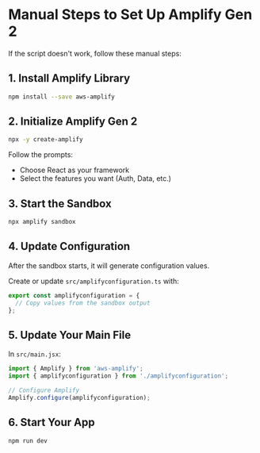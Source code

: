 # Manual Steps to Set Up Amplify Gen 2

If the script doesn't work, follow these manual steps:

## 1. Install Amplify Library

```bash
npm install --save aws-amplify
```

## 2. Initialize Amplify Gen 2

```bash
npx -y create-amplify
```

Follow the prompts:
- Choose React as your framework
- Select the features you want (Auth, Data, etc.)

## 3. Start the Sandbox

```bash
npx amplify sandbox
```

## 4. Update Configuration

After the sandbox starts, it will generate configuration values.

Create or update `src/amplifyconfiguration.ts` with:

```typescript
export const amplifyconfiguration = {
  // Copy values from the sandbox output
};
```

## 5. Update Your Main File

In `src/main.jsx`:

```jsx
import { Amplify } from 'aws-amplify';
import { amplifyconfiguration } from './amplifyconfiguration';

// Configure Amplify
Amplify.configure(amplifyconfiguration);
```

## 6. Start Your App

```bash
npm run dev
```